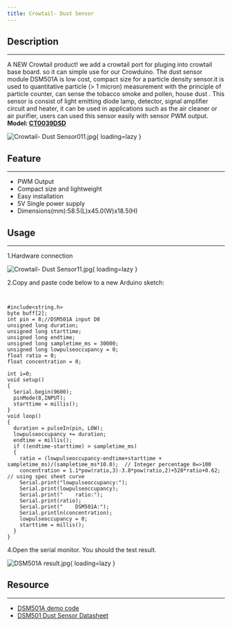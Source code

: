 ```yaml
---
title: Crowtail- Dust Sensor
---
```


## Description
-----------

A NEW Crowtail product! we add a crowtail port for pluging into crowtail base board. so it can simple use for our Crowduino. The dust sensor module DSM501A is low cost, compact size for a particle density sensor.it is used to quantitative particle (&gt; 1 micron) measurement with the principle of particle counter, can sense the tobacco smoke and pollen, house dust . This sensor is consist of light emitting diode lamp, detector, signal amplifier circuit and heater, it can be used in applications such as the air cleaner or air purifier, users can used this sensor easily with sensor PWM output.  
**Model: [CT0039DSD](http://www.elecrow.com/crowtail-dust-sensor-dsm501a-p-1484.html)**

![Crowtail- Dust Sensor011.jpg](https://wiki.elecrow.com/images/thumb/0/0e/Crowtail-_Dust_Sensor011.jpg/400px-Crowtail-_Dust_Sensor011.jpg){ loading=lazy }

## Feature
-------

- PWM Output
- Compact size and lightweight
- Easy installation
- 5V Single power supply
- Dimensions(mm):58.5(L)x45.0(W)x18.5(H)

## Usage
-----

1.Hardware connection

![Crowtail- Dust Sensor11.jpg](https://wiki.elecrow.com/images/thumb/d/df/Crowtail-_Dust_Sensor11.jpg/600px-Crowtail-_Dust_Sensor11.jpg){ loading=lazy }

2.Copy and paste code below to a new Arduino sketch:

```


#include<string.h>
byte buff[2];
int pin = 8;//DSM501A input D8
unsigned long duration;
unsigned long starttime;
unsigned long endtime;
unsigned long sampletime_ms = 30000;
unsigned long lowpulseoccupancy = 0;
float ratio = 0;
float concentration = 0;
 
int i=0;
void setup()
{
  Serial.begin(9600);
  pinMode(8,INPUT);
  starttime = millis(); 
}
void loop()
{
  duration = pulseIn(pin, LOW);
  lowpulseoccupancy += duration;
  endtime = millis();
  if ((endtime-starttime) > sampletime_ms)
  {
    ratio = (lowpulseoccupancy-endtime+starttime + sampletime_ms)/(sampletime_ms*10.0);  // Integer percentage 0=>100
    concentration = 1.1*pow(ratio,3)-3.8*pow(ratio,2)+520*ratio+0.62; // using spec sheet curve
    Serial.print("lowpulseoccupancy:");
    Serial.print(lowpulseoccupancy);
    Serial.print("    ratio:");
    Serial.print(ratio);
    Serial.print("    DSM501A:");
    Serial.println(concentration);
    lowpulseoccupancy = 0;
    starttime = millis();
  } 
}
```

4.Open the serial monitor. You should the test result.

![DSM501A result.jpg](https://wiki.elecrow.com/images/thumb/2/24/DSM501A_result.jpg/400px-DSM501A_result.jpg){ loading=lazy }

## Resource
--------

- [DSM501A demo code](../../files/DSM501A-zip.md)
- [DSM501 Dust Sensor Datasheet](../../files/DSM501-pdf.md)